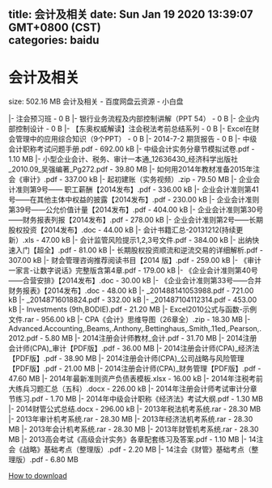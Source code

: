
title: 会计及相关
date: Sun Jan 19 2020 13:39:07 GMT+0800 (CST)    
categories: baidu
---

# 会计及相关
size: 502.16 MB
 会计及相关 - 百度网盘云资源 - 小白盘
 
|- 注会预习班 - 0 B
|- 银行业务流程及内部控制讲解（PPT 54） - 0 B
|- 企业内部控制设计 - 0 B
|- 【东奥权威解读】注会税法考前总结系列 - 0 B
|- Excel在财会管理中的应用综合知识（9个PPT） - 0 B
|- 2014-7-2 期货报告 - 0 B
|- 中级会计职称考试问题手册.pdf - 692.00 kB
|- 中级会计实务分章节模拟试卷.pdf - 1.10 MB
|- 小型企业会计、税务、审计一本通_12636430_经济科学出版社_2010.09_吴强编著_Pg272.pdf - 39.80 MB
|- 如何用2014年教材准备2015年注会《审计》.pdf - 337.00 kB
|- 起初建账（实务视频）.zip - 79.50 MB
|- 企业会计准则第9号—— 职工薪酬【2014发布】.pdf - 336.00 kB
|- 企业会计准则第41号——在其他主体中权益的披露【2014发布】.pdf - 230.00 kB
|- 企业会计准则第39号——公允价值计量【2014发布】.pdf - 404.00 kB
|- 企业会计准则第30号——财务报表列报【2014发布】.pdf - 278.00 kB
|- 企业会计准则第2号——长期股权投资【2014发布】.doc - 44.00 kB
|- 会计书籍汇总-20131212(持续更新）.xls - 47.00 kB
|- 会计监管风险提示1,2,3号文件.pdf - 384.00 kB
|- 出纳快速入门【超全】.pdf - 81.00 kB
|- 长期股权投资顺流和逆流交易的详细解析.pdf - 307.00 kB
|- 财会管理咨询推荐阅读书目【2014 版】.pdf - 259.00 kB
|- 《审计一家言-让数字说话》完整版含第4章.pdf - 179.00 kB
|- 《企业会计准则第40号——合营安排》【2014发布】.doc - 30.00 kB
|- 《企业会计准则第33号——合并财务报表》【2014发布】.doc - 48.00 kB
|- _201488141053988.pdf - 721.00 kB
|- _20148716018824.pdf - 332.00 kB
|- _201487104112314.pdf - 453.00 kB
|- Investments (9th,BODIE).pdf - 21.20 MB
|- Excel2010公式与函数-示例文件.rar - 956.00 kB
|- CPA《会计》思维导图（26章全）.zip - 18.30 MB
|- Advanced.Accounting,.Beams,.Anthony,.Bettinghaus,.Smith,.11ed,.Pearson,.2012.pdf - 5.80 MB
|- 2014注册会计师教材_会计.pdf - 31.70 MB
|- 2014注册会计师(CPA)_审计【PDF版】.pdf - 36.00 MB
|- 2014注册会计师(CPA)_经济法【PDF版】.pdf - 38.90 MB
|- 2014注册会计师(CPA)_公司战略与风险管理【PDF版】.pdf - 21.00 MB
|- 2014注册会计师(CPA)_财务管理【PDF版】.pdf - 47.60 MB
|- 2014年最新准则资产负债表模板.xlsx - 16.00 kB
|- 2014年注税考前大练兵习题汇总（五科）.docx - 226.00 kB
|- 2014年注册会计师考试审计分章节练习.pdf - 1.70 MB
|- 2014年中级会计职称《经济法》考试大纲.pdf - 1.30 MB
|- 2014财管公式总结.docx - 296.00 kB
|- 2013年税法机考系统.rar - 28.30 MB
|- 2013年审计机考系统.rar - 28.30 MB
|- 2013年经济法机考系统.rar - 28.30 MB
|- 2013年会计机考系统.rar - 28.30 MB
|- 2013年财管机考系统.rar - 28.30 MB
|- 2013高会考试《高级会计实务》各章配套练习及答案.pdf - 1.10 MB
|- 14注会《战略》基础考点（整理版）.pdf - 2.20 MB
|- 14注会《财管》基础考点（整理版）.pdf - 6.80 MB

[How to download](https://bpcam.bemobtrk.com/go/2ceec3aa-1ca2-46d6-b9ff-aaa5c184517c?jno=2977)